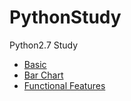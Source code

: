 # PythonStudy
Python2.7 Study
- [Basic](./function_test.py)
- [Bar Chart](./plot)
- [Functional Features](./functional_test.py)
